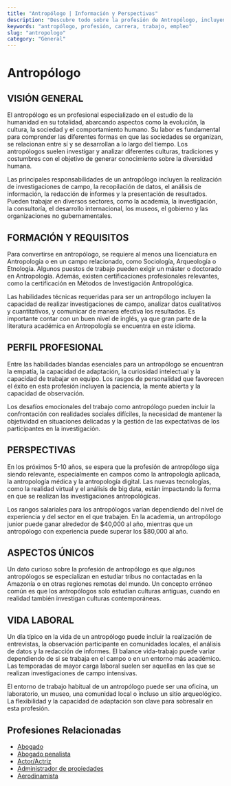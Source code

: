 ```yaml
---
title: "Antropólogo | Información y Perspectivas"
description: "Descubre todo sobre la profesión de Antropólogo, incluyendo responsabilidades, requisitos y oportunidades."
keywords: "antropólogo, profesión, carrera, trabajo, empleo"
slug: "antropologo"
category: "General"
---
```


# Antropólogo

## VISIÓN GENERAL

El antropólogo es un profesional especializado en el estudio de la humanidad en su totalidad, abarcando aspectos como la evolución, la cultura, la sociedad y el comportamiento humano. Su labor es fundamental para comprender las diferentes formas en que las sociedades se organizan, se relacionan entre sí y se desarrollan a lo largo del tiempo. Los antropólogos suelen investigar y analizar diferentes culturas, tradiciones y costumbres con el objetivo de generar conocimiento sobre la diversidad humana.

Las principales responsabilidades de un antropólogo incluyen la realización de investigaciones de campo, la recopilación de datos, el análisis de información, la redacción de informes y la presentación de resultados. Pueden trabajar en diversos sectores, como la academia, la investigación, la consultoría, el desarrollo internacional, los museos, el gobierno y las organizaciones no gubernamentales.

## FORMACIÓN Y REQUISITOS

Para convertirse en antropólogo, se requiere al menos una licenciatura en Antropología o en un campo relacionado, como Sociología, Arqueología o Etnología. Algunos puestos de trabajo pueden exigir un máster o doctorado en Antropología. Además, existen certificaciones profesionales relevantes, como la certificación en Métodos de Investigación Antropológica.

Las habilidades técnicas requeridas para ser un antropólogo incluyen la capacidad de realizar investigaciones de campo, analizar datos cualitativos y cuantitativos, y comunicar de manera efectiva los resultados. Es importante contar con un buen nivel de inglés, ya que gran parte de la literatura académica en Antropología se encuentra en este idioma.

## PERFIL PROFESIONAL

Entre las habilidades blandas esenciales para un antropólogo se encuentran la empatía, la capacidad de adaptación, la curiosidad intelectual y la capacidad de trabajar en equipo. Los rasgos de personalidad que favorecen el éxito en esta profesión incluyen la paciencia, la mente abierta y la capacidad de observación.

Los desafíos emocionales del trabajo como antropólogo pueden incluir la confrontación con realidades sociales difíciles, la necesidad de mantener la objetividad en situaciones delicadas y la gestión de las expectativas de los participantes en la investigación.

## PERSPECTIVAS

En los próximos 5-10 años, se espera que la profesión de antropólogo siga siendo relevante, especialmente en campos como la antropología aplicada, la antropología médica y la antropología digital. Las nuevas tecnologías, como la realidad virtual y el análisis de big data, están impactando la forma en que se realizan las investigaciones antropológicas.

Los rangos salariales para los antropólogos varían dependiendo del nivel de experiencia y del sector en el que trabajen. En la academia, un antropólogo junior puede ganar alrededor de $40,000 al año, mientras que un antropólogo con experiencia puede superar los $80,000 al año.

## ASPECTOS ÚNICOS

Un dato curioso sobre la profesión de antropólogo es que algunos antropólogos se especializan en estudiar tribus no contactadas en la Amazonía o en otras regiones remotas del mundo. Un concepto erróneo común es que los antropólogos solo estudian culturas antiguas, cuando en realidad también investigan culturas contemporáneas.

## VIDA LABORAL

Un día típico en la vida de un antropólogo puede incluir la realización de entrevistas, la observación participante en comunidades locales, el análisis de datos y la redacción de informes. El balance vida-trabajo puede variar dependiendo de si se trabaja en el campo o en un entorno más académico. Las temporadas de mayor carga laboral suelen ser aquellas en las que se realizan investigaciones de campo intensivas.

El entorno de trabajo habitual de un antropólogo puede ser una oficina, un laboratorio, un museo, una comunidad local o incluso un sitio arqueológico. La flexibilidad y la capacidad de adaptación son clave para sobresalir en esta profesión.
## Profesiones Relacionadas

- [Abogado](/profesiones/abogado/)
- [Abogado penalista](/profesiones/abogado-penalista/)
- [Actor/Actriz](/profesiones/actor-actriz/)
- [Administrador de propiedades](/profesiones/administrador-de-propiedades/)
- [Aerodinamista](/profesiones/aerodinamista/)

